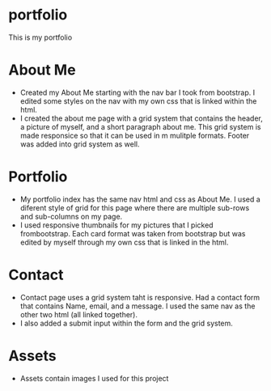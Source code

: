 # portfolio
This is my portfolio

# About Me
* Created my About Me starting with the nav bar I took from bootstrap. I edited some styles on the nav with my own css that is linked within the html. 
* I created the about me page with a grid system that contains the header, a picture of myself, and a short paragraph about me. This grid system is made responsice so that it can be used in m
mulitple formats.
Footer was added into grid system as well.

# Portfolio 
* My portfolio index has the same nav html and css as About Me. I used a diferent style of grid for this page where there are multiple sub-rows and sub-columns on my page.
* I used responsive thumbnails for my pictures that I picked frombootstrap. Each card format was taken from bootstrap but was edited by myself through my own css that is linked in the html.

# Contact 
* Contact page uses a grid system taht is responsive. Had a contact form that contains Name, email, and a message. I used the same nav as the other two html (all linked together). 
* I also added a submit input within the form and the grid system.

# Assets
* Assets contain images I used for this project
